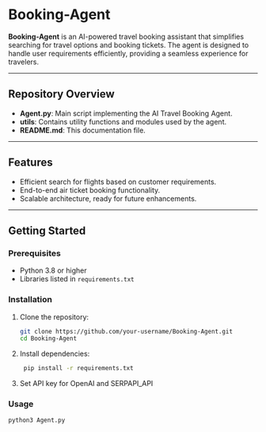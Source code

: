 # Booking-Agent

**Booking-Agent** is an AI-powered travel booking assistant that simplifies searching for travel options and booking tickets. The agent is designed to handle user requirements efficiently, providing a seamless experience for travelers.

---

## Repository Overview

- **Agent.py**: Main script implementing the AI Travel Booking Agent.
- **utils**: Contains utility functions and modules used by the agent.
- **README.md**: This documentation file.

---

## Features

- Efficient search for flights based on customer requirements.
- End-to-end air ticket booking functionality.
- Scalable architecture, ready for future enhancements.

---

## Getting Started

### Prerequisites
- Python 3.8 or higher
- Libraries listed in `requirements.txt`

### Installation
1. Clone the repository:
   ```bash
   git clone https://github.com/your-username/Booking-Agent.git
   cd Booking-Agent

2. Install dependencies:
   ```bash
    pip install -r requirements.txt
3. Set API key for OpenAI and SERPAPI_API

### Usage
 ```bash
 python3 Agent.py
